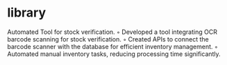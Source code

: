 # library
Automated Tool for stock verification.  ◦ Developed a tool integrating OCR barcode scanning for stock verification. ◦ Created APIs to connect the barcode scanner with the database for efficient inventory management. ◦ Automated manual inventory tasks, reducing processing time significantly.
